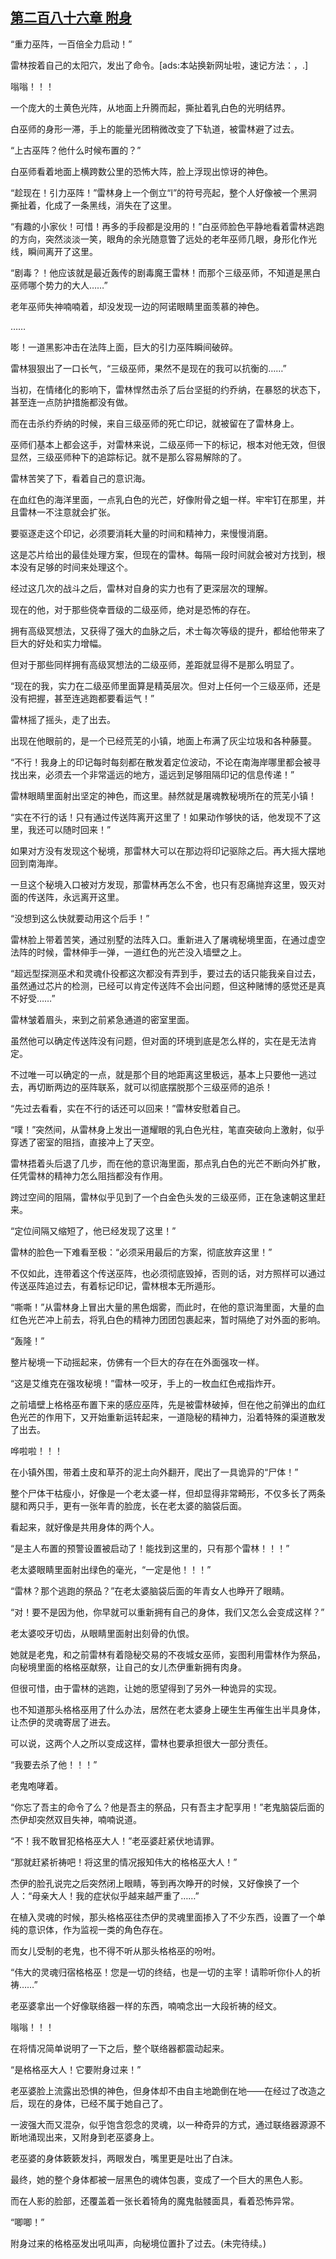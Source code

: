 ## [第二百八十六章 附身](https://www.xxbiquge.com/11_11222/8855041.html)


  “重力巫阵，一百倍全力启动！”

  雷林按着自己的太阳穴，发出了命令。[ads:本站换新网址啦，速记方法：，.]

  嗡嗡！！！

  一个庞大的土黄色光阵，从地面上升腾而起，撕扯着乳白色的光明结界。

  白巫师的身形一滞，手上的能量光团稍微改变了下轨道，被雷林避了过去。

  “上古巫阵？他什么时候布置的？”

  白巫师看着地面上横跨数公里的恐怖大阵，脸上浮现出惊讶的神色。

  “趁现在！引力巫阵！”雷林身上一个倒立“l”的符号亮起，整个人好像被一个黑洞撕扯着，化成了一条黑线，消失在了这里。

  “有趣的小家伙！可惜！再多的手段都是没用的！”白巫师脸色平静地看着雷林逃跑的方向，突然淡淡一笑，眼角的余光随意瞥了远处的老年巫师几眼，身形化作光线，瞬间离开了这里。

  “剧毒？！他应该就是最近轰传的剧毒魔王雷林！而那个三级巫师，不知道是黑白巫师哪个势力的大人……”

  老年巫师失神喃喃着，却没发现一边的阿诺眼睛里面羡慕的神色。

  ……

  嘭！一道黑影冲击在法阵上面，巨大的引力巫阵瞬间破碎。

  雷林狠狠出了一口长气，“三级巫师，果然不是现在的我可以抗衡的……”

  当初，在情绪化的影响下，雷林悍然击杀了后台坚挺的约乔纳，在暴怒的状态下，甚至连一点防护措施都没有做。

  而在击杀约乔纳的时候，来自三级巫师的死亡印记，就被留在了雷林身上。

  巫师们基本上都会这手，对雷林来说，二级巫师一下的标记，根本对他无效，但很显然，三级巫师种下的追踪标记。就不是那么容易解除的了。

  雷林苦笑了下，看着自己的意识海。

  在血红色的海洋里面，一点乳白色的光芒，好像附骨之蛆一样。牢牢钉在那里，并且雷林一不注意就会扩张。

  要驱逐走这个印记，必须要消耗大量的时间和精神力，来慢慢消磨。

  这是芯片给出的最佳处理方案，但现在的雷林。每隔一段时间就会被对方找到，根本没有足够的时间来处理这个。

  经过这几次的战斗之后，雷林对自身的实力也有了更深层次的理解。

  现在的他，对于那些侥幸晋级的二级巫师，绝对是恐怖的存在。

  拥有高级冥想法，又获得了强大的血脉之后，术士每次等级的提升，都给他带来了巨大的好处和实力增幅。

  但对于那些同样拥有高级冥想法的二级巫师，差距就显得不是那么明显了。

  “现在的我，实力在二级巫师里面算是精英层次。但对上任何一个三级巫师，还是没有把握，甚至连逃跑都要看运气！”

  雷林摇了摇头，走了出去。

  出现在他眼前的，是一个已经荒芜的小镇，地面上布满了灰尘垃圾和各种藤蔓。

  “不行！我身上的印记每时每刻都在散发着定位波动，不论在南海岸哪里都会被寻找出来，必须去一个非常遥远的地方，遥远到足够阻隔印记的信息传递！”

  雷林眼睛里面射出坚定的神色，而这里。赫然就是屠魂教秘境所在的荒芜小镇！

  “实在不行的话！只有通过传送阵离开这里了！如果动作够快的话，他发现不了这里，我还可以随时回来！”

  如果对方没有发现这个秘境，那雷林大可以在那边将印记驱除之后。再大摇大摆地回到南海岸。

  一旦这个秘境入口被对方发现，那雷林再怎么不舍，也只有忍痛抛弃这里，毁灭对面的传送阵，永远离开这里。

  “没想到这么快就要动用这个后手！”

  雷林脸上带着苦笑，通过别墅的法阵入口。重新进入了屠魂秘境里面，在通过虚空法阵的时候，雷林伸手一弹，一道红色的光芒没入墙壁之上。

  “超远型探测巫术和灵魂仆役都这次都没有弄到手，要过去的话只能我亲自过去，虽然通过芯片的检测，已经可以肯定传送阵不会出问题，但这种赌博的感觉还是真不好受……”

  雷林皱着眉头，来到之前紧急通道的密室里面。

  虽然他可以确定传送阵没有问题，但对面的环境到底是怎么样的，实在是无法肯定。

  不过唯一可以确定的一点，就是那个目的地距离这里极远，基本上只要他一逃过去，再切断两边的巫阵联系，就可以彻底摆脱那个三级巫师的追杀！

  “先过去看看，实在不行的话还可以回来！”雷林安慰着自己。

  “噗！”突然间，从雷林身上发出一道耀眼的乳白色光柱，笔直突破向上激射，似乎穿透了密室的阻挡，直接冲上了天空。

  雷林捂着头后退了几步，而在他的意识海里面，那点乳白色的光芒不断向外扩散，任凭雷林的精神力怎么阻挡都没有作用。

  跨过空间的阻隔，雷林似乎见到了一个白金色头发的三级巫师，正在急速朝这里赶来。

  “定位间隔又缩短了，他已经发现了这里！”

  雷林的脸色一下难看至极：“必须采用最后的方案，彻底放弃这里！”

  不仅如此，连带着这个传送巫阵，也必须彻底毁掉，否则的话，对方照样可以通过传送巫阵追过去，有着标记印记，雷林根本无所遁形。

  “嘶嘶！”从雷林身上冒出大量的黑色烟雾，而此时，在他的意识海里面，大量的血红色光芒冲上前去，将乳白色的精神力团团包裹起来，暂时隔绝了对外面的影响。

  “轰隆！”

  整片秘境一下动摇起来，仿佛有一个巨大的存在在外面强攻一样。

  “这是艾维克在强攻秘境！”雷林一咬牙，手上的一枚血红色戒指炸开。

  之前墙壁上格格巫布置下来的感应巫阵，先是被雷林破掉，但在他之前弹出的血红色光芒的作用下，又开始重新运转起来，一道隐秘的精神力，沿着特殊的渠道散发了出去。

  哗啦啦！！！

  在小镇外围，带着土皮和草芥的泥土向外翻开，爬出了一具诡异的“尸体！”

  整个尸体干枯瘦小，好像是一个老太婆一样，但却显得非常畸形，不仅多长了两条腿和两只手，更有一张年青的脸庞，长在老太婆的脑袋后面。

  看起来，就好像是共用身体的两个人。

  “是主人布置的预警设置被启动了！能找到这里的，只有那个雷林！！！”

  老太婆眼睛里面射出绿色的毫光，“一定是他！！！”

  “雷林？那个逃跑的祭品？”在老太婆脑袋后面的年青女人也睁开了眼睛。

  “对！要不是因为他，你早就可以重新拥有自己的身体，我们又怎么会变成这样？”

  老太婆咬牙切齿，从眼睛里面射出刻骨的仇恨。

  她就是老鬼，和之前雷林有着隐秘交易的不夜城女巫师，妄图利用雷林作为祭品，向秘境里面的格格巫献祭，让自己的女儿杰伊重新拥有肉身。

  但很可惜，由于雷林的逃跑，让她的愿望得到了另外一种诡异的实现。

  也不知道那头格格巫用了什么办法，居然在老太婆身上硬生生再催生出半具身体，让杰伊的灵魂寄居了进去。

  可以说，这两个人之所以变成这样，雷林也要承担很大一部分责任。

  “我要去杀了他！！！”

  老鬼咆哮着。

  “你忘了吾主的命令了么？他是吾主的祭品，只有吾主才配享用！”老鬼脑袋后面的杰伊却突然双目失神，喃喃说道。

  “不！我不敢冒犯格格巫大人！”老巫婆赶紧伏地请罪。

  “那就赶紧祈祷吧！将这里的情况报知伟大的格格巫大人！”

  杰伊的脸孔说完之后突然闭上眼睛，等到再次睁开的时候，又好像换了一个人：“母亲大人！我的症状似乎越来越严重了……”

  在植入灵魂的时候，那头格格巫往杰伊的灵魂里面掺入了不少东西，设置了一个单纯的意识体，作为监视一类的角色存在。

  而女儿受制的老鬼，也不得不听从那头格格巫的吩咐。

  “伟大的灵魂归宿格格巫！您是一切的终结，也是一切的主宰！请聆听你仆人的祈祷……”

  老巫婆拿出一个好像联络器一样的东西，喃喃念出一大段祈祷的经文。

  嗡嗡！！！

  在将情况简单说明了一下之后，整个联络器都震动起来。

  “是格格巫大人！它要附身过来！”

  老巫婆脸上流露出恐惧的神色，但身体却不由自主地跪倒在地——在经过了改造之后，现在的身体，已经不属于她自己了。

  一波强大而又混杂，似乎饱含怨念的灵魂，以一种奇异的方式，通过联络器源源不断地涌现出来，又附身到老巫婆身上。

  老巫婆的身体簌簌发抖，两眼发白，嘴里更是吐出了白沫。

  最终，她的整个身体都被一层黑色的魂体包裹，变成了一个巨大的黑色人影。

  而在人影的脸部，还覆盖着一张长着犄角的魔鬼骷髅面具，看着恐怖异常。

  “唧唧！”

  附身过来的格格巫发出吼叫声，向秘境位置扑了过去。(未完待续。)
